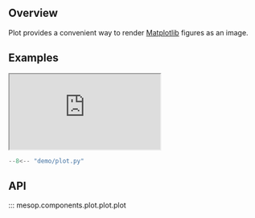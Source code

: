 ## Overview

Plot provides a convenient way to render [Matplotlib](https://matplotlib.org/) figures as an image.

## Examples

<iframe class="component-demo" src="https://mesop-y677hytkra-uc.a.run.app/plot"></iframe>

```python
--8<-- "demo/plot.py"
```

## API

::: mesop.components.plot.plot.plot

